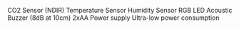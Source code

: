 CO2 Sensor (NDIR)
Temperature Sensor
Humidity Sensor
RGB LED
Acoustic Buzzer (8dB at 10cm)
2xAA Power supply
Ultra-low power consumption
